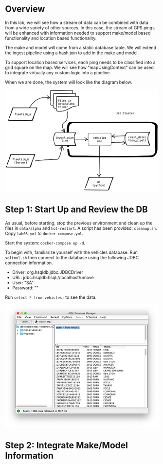 # Overview

In this lab, we will see how a stream of data can be combined with data from a wide variety of other sources.  In this case, the stream of GPS pings will be enhanced with information needed to support make/model based functionality and location based functionality.

The make and model will come from a static database table. We will extend the ingest pipeline using a hash join to add in the make and model. 

To support location based services, each ping needs to be classified into a grid square on the map.  We will see how "mapUsingContext" can be used to integrate virtually any custom logic into a pipeline.

When we are done, the system will look like the diagram below.

![schematic 5](media/schematic_5.png)

# Step 1: Start Up and Review the DB

As usual, before starting, stop the previous environment and clean up the files in `data/alpha` and `hot-restart`.  A script has been provided: `cleanup.sh`. Copy `lab05.yml` to `docker-compose.yml`.

Start the system: `docker-compose up -d`.

To begin with, familiarize yourself with the vehicles database.  Run `sqltool.sh` then connect to the database using the following JDBC connection information.

- Driver: org.hsqldb.jdbc.JDBCDriver
- URL: jdbc:hsqldb:hsql://localhost/umove
- User: "SA"
- Password: ""

Run `select * from vehicles;` to see the data.

![vehicle db](media/vehicledb.png)

# Step 2: Integrate Make/Model Information



​	